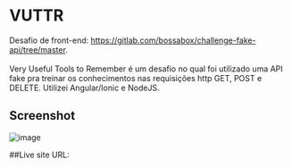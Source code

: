 # VUTTR

Desafio de front-end: https://gitlab.com/bossabox/challenge-fake-api/tree/master. <br><br>
Very Useful Tools to Remember é um desafio no qual foi utilizado uma API fake pra treinar os conhecimentos nas requisições http GET, POST e DELETE. Utilizei Angular/Ionic e NodeJS.

## Screenshot

![image](https://user-images.githubusercontent.com/78829806/157530768-0056b0ab-4411-48f4-a8ea-b71bff31799b.png)

##Live site URL: 
